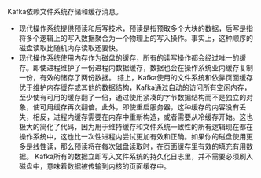 Kafka依赖文件系统存储和缓存消息。
- 现代操作系统提供预读和后写技术，预读是指预取多个大块的数据，后写是指将多个逻辑上的写入数据聚合为一个物理上的写入操作。事实上，这种顺序的磁盘读取比随机内存读取还要快。
- 现代操作系统使用内存作为磁盘的缓存，所有的读写操作都会经过唯一的缓存。即使进程维护了一份进程内数据缓存，数据也会在操作系统业内缓存复制一份，有效的储存了两份数据。
综上，Kafka使用的文件系统和依靠页面缓存优于维护内存缓存或其他的数据结构，Kafka通过自动的访问所有空闲内存，至少使有可用的缓存翻了一倍，通过使用紧凑的字节数据结构而不是独立的对象，使可用缓存再次翻倍。此外，即使重启服务器，这种缓存的内容没有丢失，相反，进程内缓存需要在内存中重新构造，或者需要从冷缓存开始。这也极大的简化了代码，因为用于维持缓存和文件系统一致性的所有逻辑现在都在操作系统中，这也比一次性进程内尝试更加有效和正确。如果你的磁盘使用更多是线性读，那么预读将在每次磁盘读取时，在页面缓存里有效的填充有用数据。
Kafka所有的数据立即写入文件系统的持久化日志里，并不需要必须刷入磁盘中，意味着数据被传输到内核的页面缓存中。
